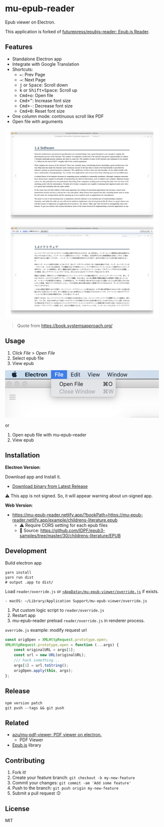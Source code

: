 # mu-epub-reader

Epub viewer on Electron.

This application is forked of [futurepress/epubjs-reader: Epub.js Reader](https://github.com/futurepress/epubjs-reader).

## Features

- Standalone Electron app
- Integrate with Google Translation
- Shortcuts: 
    - <kbd>←</kbd>: Prev Page
    - <kbd>→</kbd>: Next Page
    - <kbd>j</kbd> or <kbd>Space</kbd>: Scroll down
    - <kbd>k</kbd> or <kbd>Shift+Space</kbd>: Scroll up
    - <kbd>Cmd+o</kbd>: Open file
    - <kbd>Cmd+^</kbd>: Increase font size
    - <kbd>Cmd+-</kbd>: Decrease font size
    - <kbd>Cmd+0</kbd>: Reset font size
- One column mode: continuous scroll like PDF
- Open file with arguments

![en](./docs/img/en.png)
![ja](./docs/img/ja.png)

> Quote from <https://book.systemsapproach.org/>

## Usage

1. Click *File* > *Open File* 
2. Select epub file
3. View epub

![menu](./docs/img/menu.png)

or

1. Open epub file with mu-epub-reader
2. View epub

## Installation

**Electron Version**:

Download app and Install it.

- [Download binary from Latest Release](https://github.com/azu/mu-epub-reader/releases/latest)

:warning: This app is not signed. So, it will appear warning about un-signed app.

**Web Version**:

- <https://mu-epub-reader.netlify.app/?bookPath=https://mu-epub-reader.netlify.app/example/childrens-literature.epub>
    - :warning: Require CORS setting for each epub files
    - :memo: Source: https://github.com/IDPF/epub3-samples/tree/master/30/childrens-literature/EPUB

## Development

Build electron app

    yarn install
    yarn run dist
    # output .app to dist/

Load `reader/override.js` or [`<AppData>/mu-epub-viewer/override.js`](https://electronjs.org/docs/all#appgetpathname) if exists.

```
- macOS: ~/Library/Application Support/mu-epub-viewer/override.js
```

1. Put custom logic script to `reader/override.js`
2. Restart app
3. mu-epub-reader preload `reader/override.js` in renderer process.

`override.js` example: modify request url

```js
const origOpen = XMLHttpRequest.prototype.open;
XMLHttpRequest.prototype.open = function (...args) {
    const originalURL = args[1];
    const url = new URL(originalURL);
    /// hack something...
    args[1] = url.toString();
    origOpen.apply(this, args);
};
```

## Release

    npm version patch
    git push --tags && git push


## Related

- [azu/mu-pdf-viewer: PDF viewer on electron.](https://github.com/azu/mu-pdf-viewer)
    - PDF Viewer
- [Epub.js](https://github.com/futurepress/epub.js/) library


## Contributing

1. Fork it!
2. Create your feature branch: `git checkout -b my-new-feature`
3. Commit your changes: `git commit -am 'Add some feature'`
4. Push to the branch: `git push origin my-new-feature`
5. Submit a pull request :D

## License

MIT
